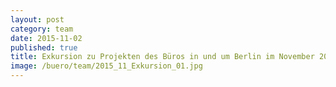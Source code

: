 ```yaml
---
layout: post
category: team
date: 2015-11-02
published: true
title: Exkursion zu Projekten des Büros in und um Berlin im November 2015. Besichtigung der Baustelle der Konzertaula für das Georg-Friedrich-Händel-Gymnasium in Berlin Friedrichshain.
image: /buero/team/2015_11_Exkursion_01.jpg
---
```


